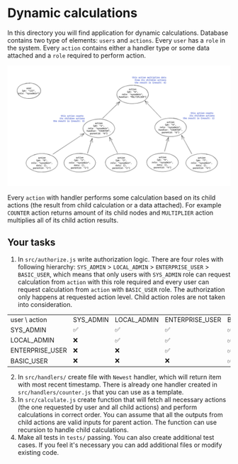 # Dynamic calculations

In this directory you will find application for dynamic calculations. Database contains two type of elements: `users` and `actions`. Every `user` has a `role` in the system. Every `action` contains either a handler type or some data attached and a `role` required to perform action.

![Data structure](./static/data_structure.png)

Every `action` with handler performs some calculation based on its child actions (the result from child calculation or a data attached). For example `COUNTER` action returns amount of its child nodes and `MULTIPLIER` action multiplies all of its child action results.

## Your tasks

1. In `src/authorize.js` write authorization logic. There are four roles with following hierarchy: `SYS_ADMIN` > `LOCAL_ADMIN` > `ENTERPRISE_USER` > `BASIC_USER`, which means that only users with `SYS_ADMIN` role can request calculation from `action` with this role required and every user can request calculation from `action` with `BASIC_USER` role. The authorization only happens at requested action level. Child action roles are not taken into consideration.

<table>
  <tr>
    <td>user \ action</td>
    <td>SYS_ADMIN</td>
    <td>LOCAL_ADMIN</td>
    <td>ENTERPRISE_USER</td>
    <td>BASIC_USER</td>
  </tr>
  <tr>
    <td>SYS_ADMIN</td>
    <td>✅</td>
    <td>✅</td>
    <td>✅</td>
    <td>✅</td>
  </tr>
  <tr>
    <td>LOCAL_ADMIN</td>
    <td>❌</td>
    <td>✅</td>
    <td>✅</td>
    <td>✅</td>
  </tr>
  <tr>
    <td>ENTERPRISE_USER</td>
    <td>❌</td>
    <td>❌</td>
    <td>✅</td>
    <td>✅</td>
  </tr>
  <tr>
    <td>BASIC_USER</td>
    <td>❌</td>
    <td>❌</td>
    <td>❌</td>
    <td>✅</td>
  </tr>
</table>

2. In `src/handlers/` create file with `Newest` handler, which will return item with most recent timestamp. There is already one handler created in `src/handlers/counter.js` that you can use as a template.
3. In `src/calculate.js` create function that will fetch all necessary actions (the one requested by user and all child actions) and perform calculations in correct order. You can assume that all the outputs from child actions are valid inputs for parent action. The function can use recursion to handle child calculations.
4. Make all tests in `tests/` passing. You can also create additional test cases.
If you feel it's necessary you can add additional files or modify existing code.
